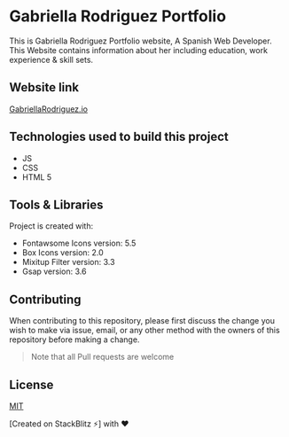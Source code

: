 # Gabriella Rodriguez Portfolio

This is Gabriella Rodriguez Portfolio website, A Spanish Web Developer. This Website contains information about her including education, work experience & skill sets.

## Website link

[GabriellaRodriguez.io](https://raniamhelmy.github.io/GabriellaRodriguezPortfolio/)

## Technologies used to build this project

<ul>
  <li>JS</li>
  <li>CSS</li>
  <li>HTML 5</li>
 </ul>
 
 ## Tools & Libraries  

Project is created with:

* Fontawsome Icons version: 5.5
* Box Icons version: 2.0
* Mixitup Filter version: 3.3
* Gsap version: 3.6

## Contributing

When contributing to this repository, please first discuss the change you wish to make via issue, email, or any other method with the owners of this repository before making a change.

>Note that all Pull requests are welcome

## License

[MIT](https://choosealicense.com/licenses/mit/)


[Created on StackBlitz ⚡️] with :heart:
